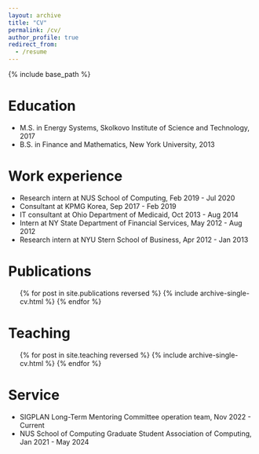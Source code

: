 ```yaml
---
layout: archive
title: "CV"
permalink: /cv/
author_profile: true
redirect_from:
  - /resume
---
```

{% include base_path %}

Education
=========

* M.S. in Energy Systems, Skolkovo Institute of Science and Technology, 2017
* B.S. in Finance and Mathematics, New York University, 2013


Work experience
===============

* Research intern at NUS School of Computing, Feb 2019 - Jul 2020
* Consultant at KPMG Korea, Sep 2017 - Feb 2019
* IT consultant at Ohio Department of Medicaid, Oct 2013 - Aug 2014
* Intern at NY State Department of Financial Services, May 2012 - Aug 2012
* Research intern at NYU Stern School of Business, Apr 2012 - Jan 2013

Publications
============

<ul>{% for post in site.publications reversed %}
    {% include archive-single-cv.html %}
  {% endfor %}</ul>


Teaching
========

<ul>{% for post in site.teaching reversed %}
    {% include archive-single-cv.html %}
  {% endfor %}</ul>


Service
=======

* SIGPLAN Long-Term Mentoring Committee operation team, Nov 2022 - Current
* NUS School of Computing Graduate Student Association of Computing, Jan 2021 - May 2024
